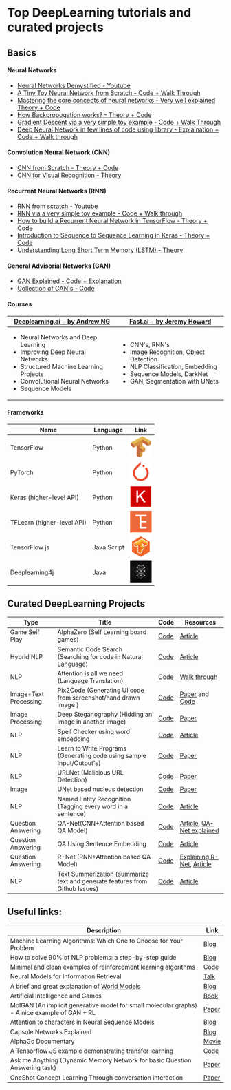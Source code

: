 # Top DeepLearning tutorials and curated projects

## Basics

#### Neural Networks
* [Neural Networks Demystified - Youtube](https://www.youtube.com/watch?v=bxe2T-V8XRs&list=PLiaHhY2iBX9hdHaRr6b7XevZtgZRa1PoU)
* [A Tiny Toy Neural Network from Scratch - Code + Walk Through](http://iamtrask.github.io/2015/07/12/basic-python-network/)
* [Mastering the core concepts of neural networks - Very well explained Theory + Code](http://neuralnetworksanddeeplearning.com/chap1.html)
* [How Backpropogation works? - Theory + Code](http://neuralnetworksanddeeplearning.com/chap2.html)
* [Gradient Descent via a very simple toy example - Code + Walk Through](http://iamtrask.github.io/2015/07/27/python-network-part2/)
* [Deep Neural Network in few lines of code using library - Explaination + Code + Walk through](https://blog.floydhub.com/my-first-weekend-of-deep-learning/)

#### Convolution Neural Network (CNN)
* [CNN from Scratch - Theory + Code ](http://neuralnetworksanddeeplearning.com/chap6.html#introducing_convolutional_networks)
* [CNN for Visual Recognition - Theory](http://cs231n.github.io/convolutional-networks/)

#### Recurrent Neural Networks (RNN)
* [RNN from scratch - Youtube](http://course.fast.ai/lessons/lesson6.html)
* [RNN via a very simple toy example - Code + Walk through](https://iamtrask.github.io/2015/11/15/anyone-can-code-lstm/)
* [How to build a Recurrent Neural Network in TensorFlow - Theory + Code](https://medium.com/@erikhallstrm/hello-world-rnn-83cd7105b767)
* [Introduction to Sequence to Sequence Learning in Keras - Theory + Code](https://blog.keras.io/a-ten-minute-introduction-to-sequence-to-sequence-learning-in-keras.html)
* [Understanding Long Short Term Memory (LSTM) - Theory](https://medium.com/mlreview/understanding-lstm-and-its-diagrams-37e2f46f1714)

#### General Advisorial Networks (GAN)
* [GAN Explained - Code + Explanation](https://towardsdatascience.com/gan-by-example-using-keras-on-tensorflow-backend-1a6d515a60d0)
* [Collection of GAN's - Code](https://github.com/wiseodd/generative-models)

#### Courses

| [Deeplearning.ai - by Andrew NG](https://www.deeplearning.ai/) | [Fast.ai - by Jeremy Howard](http://www.fast.ai/) |
| --- | ---|
|<ul><li> Neural Networks and Deep Learning </li><li> Improving Deep Neural Networks </li><li> Structured Machine Learning Projects</li> <li> Convolutional Neural Networks</li><li> Sequence Models </li></ul>|<ul><li> CNN's, RNN's </li><li> Image Recognition, Object Detection </li><li> NLP Classification, Embedding </li><li> Sequence Models, DarkNet </li><li> GAN, Segmentation with UNets</li></ul>|

#### Frameworks

| Name | Language | Link |
| ---  |   ---    | --- |
|TensorFlow | Python | [<img src="images/tensorflow.png" alt="tensorflow.org" width="50px"/>](https://tensorflow.org)|
| PyTorch | Python | [<img src="images/pytorch.jpg" alt="pytorch.org" width="50px"/>](https://pytorch.org/)|
| Keras (higher-level API) | Python | [<img src="images/keras.jpg" alt="keras.io" width="50px"/>](https://keras.io)|
| TFLearn (higher-level API) | Python | [<img src="images/tflearn.png" alt="tflearn.org" width="50px"/>](http://tflearn.org)|
| TensorFlow.js | Java Script | [<img src="images/tensorflowjs.png" alt="js.tensorflow.org" width="50px"/>](https://js.tensorflow.org/)|
| Deeplearning4j | Java | [<img src="images/deeplearning4j.png" alt="deeplearning4j.org" width="50px"/>](https://deeplearning4j.org/)|


## Curated DeepLearning Projects

|Type | Title | Code | Resources |
| --- | --- | --- | --- |
| Game Self Play | AlphaZero (Self Learning board games)	| [Code](https://github.com/AppliedDataSciencePartners/DeepReinforcementLearning) |  [Article](https://medium.com/applied-data-science/how-to-build-your-own-alphazero-ai-using-python-and-keras-7f664945c188) |
|Hybrid NLP| Semantic Code Search (Searching for code in Natural Language) | [Code](https://github.com/hamelsmu/code_search) | [Article](https://towardsdatascience.com/semantic-code-search-3cd6d244a39c)|
|NLP|Attention is all we need (Language Translation)|[Code](https://github.com/harvardnlp/annotated-transformer)| [Walk through](http://nlp.seas.harvard.edu/2018/04/03/attention.html)|
|Image+Text Processing|Pix2Code (Generating UI code from screenshot/hand drawn image )| [Code](https://blog.floydhub.com/turning-design-mockups-into-code-with-deep-learning/) | [Paper](https://arxiv.org/abs/1705.07962) and [Code](https://github.com/tonybeltramelli/pix2code) |
|Image Processing|Deep Steganography (Hidding an image in another image)|[Code](https://github.com/harveyslash/Deep-Steganography)|[Paper](https://papers.nips.cc/paper/6802-hiding-images-in-plain-sight-deep-steganography)|
|NLP|Spell Checker using word embedding | [Code](https://github.com/er214/spellchecker) | [Article](https://blog.usejournal.com/a-simple-spell-checker-built-from-word-vectors-9f28452b6f26)|
|NLP|Learn to Write Programs (Generating code using sample Input/Output's)|[Code](https://github.com/dkamm/deepcoder)|[Paper](https://openreview.net/pdf?id=ByldLrqlx)|
|NLP|URLNet (Malicious URL Detection)| [Code](https://github.com/Antimalweb/URLNet)|[Paper](https://arxiv.org/abs/1802.03162)|
|Image|UNet based nucleus detection|[Code](https://www.kaggle.com/c/data-science-bowl-2018/discussion/55118)|[Paper](https://arxiv.org/pdf/1611.08303.pdf)|
|NLP|Named Entity Recognition (Tagging every word in a sentence) | [Code](https://github.com/guillaumegenthial/sequence_tagging) | [Article](https://guillaumegenthial.github.io/sequence-tagging-with-tensorflow.html)|
|Question Answering|QA-Net(CNN+Attention based QA Model)| [Code](https://github.com/NLPLearn/QANet) |[Article](https://medium.com/@minsangkim/implementing-question-answering-networks-with-cnns-5ae5f08e312b), [QA-Net explained](https://towardsdatascience.com/how-the-current-best-question-answering-model-works-8bbacf375e2a)|
|Question Answering| QA Using Sentence Embedding | [Code](https://github.com/aswalin/SQuAD)| [Article](https://towardsdatascience.com/building-a-question-answering-system-part-1-9388aadff507)|
|Question Answering| R-Net (RNN+Attention based QA Model) | [Code](https://github.com/YerevaNN/R-NET-in-Keras/)|[Explaining R-Net](https://codeburst.io/understanding-r-net-microsofts-superhuman-reading-ai-23ff7ededd96), [Article](http://yerevann.github.io/2017/08/25/challenges-of-reproducing-r-net-neural-network-using-keras/)|
|NLP|Text Summerization (summarize text and generate features from Github Issues) | [Code](https://github.com/hamelsmu/Seq2Seq_Tutorial)|[Article](https://towardsdatascience.com/how-to-create-data-products-that-are-magical-using-sequence-to-sequence-models-703f86a231f8)|


## Useful links:

| Description | Link |
| --- | --- |
| Machine Learning Algorithms: Which One to Choose for Your Problem | [Blog](https://blog.statsbot.co/machine-learning-algorithms-183cc73197c) |
| How to solve 90% of NLP problems: a step-by-step guide | [Blog](https://blog.insightdatascience.com/how-to-solve-90-of-nlp-problems-a-step-by-step-guide-fda605278e4e) |
| Minimal and clean examples of reinforcement learning algorithms | [Code](https://github.com/rlcode/reinforcement-learning) |
| Neural Models for Information Retrieval | [Talk](https://www.youtube.com/watch?v=g1Pgo5yTIKg) |
| A brief and great explanation of [World Models](https://worldmodels.github.io/) | [Blog](https://medium.com/applied-data-science/how-to-build-your-own-world-model-using-python-and-keras-64fb388ba459)|
| Artificial Intelligence and Games | [Book](http://gameaibook.org/book.pdf) |
| MolGAN (An implicit generative model for small molecular graphs) - A nice example of GAN + RL | [Paper](https://arxiv.org/pdf/1805.11973.pdf)|
| Attention to characters in Neural Sequence Models | [Blog](http://www.marekrei.com/blog/attending-to-characters-in-neural-sequence-labeling-models/)|
| Capsule Networks Explained | [Blog](https://hackernoon.com/what-is-a-capsnet-or-capsule-network-2bfbe48769cc)|
| AlphaGo Documentary | [Movie](https://www.alphagomovie.com/)|
| A Tensorflow JS example demonstrating transfer learning | [Code](https://js.tensorflow.org/tutorials/webcam-transfer-learning.html)|
| Ask me Anything (Dynamic Memory Network for basic Question Answering task) | [Paper](https://arxiv.org/pdf/1506.07285.pdf)|
| OneShot Concept Learning Through conversation interaction | [Paper](https://arxiv.org/pdf/1805.00462.pdf)|
